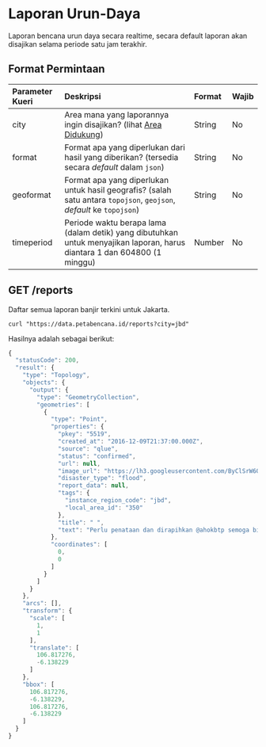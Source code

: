 # Laporan Urun-Daya

Laporan bencana urun daya secara realtime, secara default laporan akan disajikan selama periode satu jam terakhir.

## Format Permintaan

| Parameter Kueri | Deskripsi | Format | Wajib |
| :--- | :--- | :--- | :--- |
| city | Area mana yang laporannya ingin disajikan? \(lihat [Area Didukung](https://docs.petabencana.id/general/area-didukung)\) | String | No |
| format | Format apa yang diperlukan dari hasil yang diberikan? \(tersedia secara _default_ dalam `json`\) | String | No |
| geoformat | Format apa yang diperlukan untuk hasil geografis? \(salah satu antara `topojson`, `geojson`, _default_ ke `topojson`\) | String | No |
| timeperiod | Periode waktu berapa lama \(dalam detik\) yang dibutuhkan untuk menyajikan laporan, harus diantara 1 dan 604800 \(1 minggu\) | Number | No |

## GET /reports

Daftar semua laporan banjir terkini untuk Jakarta.

```text
curl "https://data.petabencana.id/reports?city=jbd"
```

Hasilnya adalah sebagai berikut:

```javascript
{
  "statusCode": 200,
  "result": {
    "type": "Topology",
    "objects": {
      "output": {
        "type": "GeometryCollection",
        "geometries": [
          {
            "type": "Point",
            "properties": {
              "pkey": "5519",
              "created_at": "2016-12-09T21:37:00.000Z",
              "source": "qlue",
              "status": "confirmed",
              "url": null,
              "image_url": "https://lh3.googleusercontent.com/ByClSrW6QhFkBxUhZo0rFt6eiVdvnEHisSzsgjaC9KxdGAQ6CYksTZRA1rcNP9cBGZiv6s4Vp5D8NzkAjPyrBs6c6R4h=s480-c",
              "disaster_type": "flood",
              "report_data": null,
              "tags": {
                "instance_region_code": "jbd",
                "local_area_id": "350"
              },
              "title": " ",
              "text": "Perlu penataan dan dirapihkan @ahokbtp semoga bisa lbh baik, bersih dan teratur"
            },
            "coordinates": [
              0,
              0
            ]
          }
        ]
      }
    },
    "arcs": [],
    "transform": {
      "scale": [
        1,
        1
      ],
      "translate": [
        106.817276,
        -6.138229
      ]
    },
    "bbox": [
      106.817276,
      -6.138229,
      106.817276,
      -6.138229
    ]
  }
}
```

